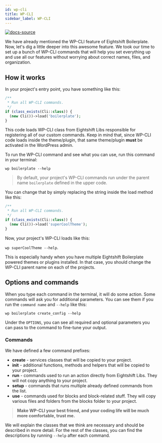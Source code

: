 ```yaml
---
id: wp-cli
title: WP-CLI
sidebar_label: WP-CLI
---
```


[![docs-source](https://img.shields.io/badge/source-eigthshift--libs-blue?style=for-the-badge&logo=php&labelColor=2a2a2a)](https://github.com/uandhgroup/eightshift-libs/tree/3.0.0/)

We have already mentioned the WP-CLI feature of Eightshift Boilerplate. Now, let's dig a little deeper into this awesome feature. We took our time to set up a bunch of WP-CLI commands that will help you set everything up and use all our features without worrying about correct names, files, and organization.

## How it works

In your project's entry point, you have something like this:

```php
/**
 * Run all WP-CLI commands.
 */
if (class_exists(Cli::class)) {
  (new Cli())->load('boilerplate');
}
```

This code loads WP-CLI class from Eightshift Libs responsible for registering all of our custom commands. Keep in mind that, since WP-CLI code loads inside the theme/plugin, that same theme/plugin **must** be activated in the WordPress admin.

To run the WP-CLI command and see what you can use, run this command in your terminal:

`wp boilerplate --help`

> By default, your project's WP-CLI commands run under the parent name `boilerplate` defined in the upper code.

You can change that by simply replacing the string inside the load method like this:

```php
/**
 * Run all WP-CLI commands.
 */
if (class_exists(Cli::class)) {
  (new Cli())->load('superCoolTheme');
}
```

Now, your project's WP-CLI loads like this:

`wp superCoolTheme --help`.

This is especially handy when you have multiple Eightshift Boilerplate powered themes or plugins installed. In that case, you should change the WP-CLI parent name on each of the projects.

## Options and commands

When you type each command in the terminal, it will do some action. Some commands will ask you for additional parameters. You can see them if you run the `command name` and `--help` like this:

`wp boilerplate create_config --help`

Under the `OPTIONS`, you can see all required and optional parameters you can pass to the command to fine-tune your output.

### Commands

We have defined a few command prefixes:

- **create** - services classes that will be copied to your project.
- **init** - additional functions, methods and helpers that will be copied to your project.
- **run** - commands used to run an action directly from Eightshift Libs. They will not copy anything to your project.
- **setup** - commands that runs multiple already defined commands from the list.
- **use** - commands used for blocks and block-related stuff. They will copy various files and folders from the blocks folder to your project.

> **Make WP-CLI your best friend, and your coding life will be much more comfortable, trust me.**

We will explain the classes that we think are necessary and should be described in more detail. For the rest of the classes, you can find the descriptions by running `--help` after each command.
